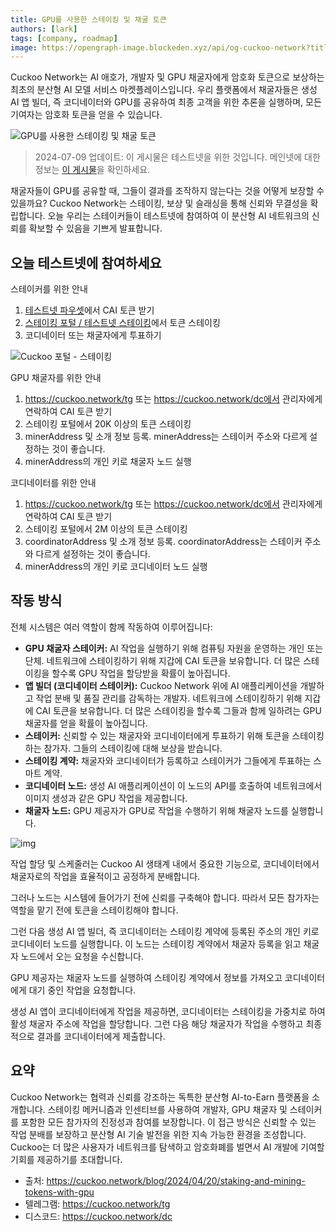 ```yaml
---
title: GPU를 사용한 스테이킹 및 채굴 토큰
authors: [lark]
tags: [company, roadmap]
image: https://opengraph-image.blockeden.xyz/api/og-cuckoo-network?title=GPU를%20사용한%20스테이킹%20및%20채굴%20토큰
---
```


Cuckoo Network는 AI 애호가, 개발자 및 GPU 채굴자에게 암호화 토큰으로 보상하는 최초의 분산형 AI 모델 서비스 마켓플레이스입니다. 우리 플랫폼에서 채굴자들은 생성 AI 앱 빌더, 즉 코디네이터와 GPU를 공유하여 최종 고객을 위한 추론을 실행하며, 모든 기여자는 암호화 토큰을 얻을 수 있습니다.

![GPU를 사용한 스테이킹 및 채굴 토큰](https://cuckoo-network.b-cdn.net/staking-and-mining-tokens.webp "GPU를 사용한 스테이킹 및 채굴 토큰")

> 2024-07-09 업데이트: 이 게시물은 테스트넷을 위한 것입니다. 메인넷에 대한 정보는 [이 게시물](/blog/2024/07/15/cuckoo-network-mining-gpu-july-2024)을 확인하세요.

채굴자들이 GPU를 공유할 때, 그들이 결과를 조작하지 않는다는 것을 어떻게 보장할 수 있을까요? Cuckoo Network는 스테이킹, 보상 및 슬래싱을 통해 신뢰와 무결성을 확립합니다. 오늘 우리는 스테이커들이 테스트넷에 참여하여 이 분산형 AI 네트워크의 신뢰를 확보할 수 있음을 기쁘게 발표합니다.

## **오늘 테스트넷에 참여하세요**

스테이커를 위한 안내

1. [테스트넷 파우셋](https://cuckoo.network/portal/faucet)에서 CAI 토큰 받기
2. [스테이킹 포털 / 테스트넷 스테이킹](https://cuckoo.network/portal/staking/testnet)에서 토큰 스테이킹
3. 코디네이터 또는 채굴자에게 투표하기

![Cuckoo 포털 - 스테이킹](https://cuckoo-network.b-cdn.net/staking-portal-screenshot.webp "Cuckoo 포털 - 스테이킹")

GPU 채굴자를 위한 안내

1. https://cuckoo.network/tg 또는 https://cuckoo.network/dc에서 관리자에게 연락하여 CAI 토큰 받기
2. 스테이킹 포털에서 20K 이상의 토큰 스테이킹
3. minerAddress 및 소개 정보 등록. minerAddress는 스테이커 주소와 다르게 설정하는 것이 좋습니다.
4. minerAddress의 개인 키로 채굴자 노드 실행

코디네이터를 위한 안내

1. https://cuckoo.network/tg 또는 https://cuckoo.network/dc에서 관리자에게 연락하여 CAI 토큰 받기
2. 스테이킹 포털에서 2M 이상의 토큰 스테이킹
3. coordinatorAddress 및 소개 정보 등록. coordinatorAddress는 스테이커 주소와 다르게 설정하는 것이 좋습니다.
4. minerAddress의 개인 키로 코디네이터 노드 실행

## **작동 방식**

전체 시스템은 여러 역할이 함께 작동하여 이루어집니다:

- **GPU 채굴자 스테이커:** AI 작업을 실행하기 위해 컴퓨팅 자원을 운영하는 개인 또는 단체. 네트워크에 스테이킹하기 위해 지갑에 CAI 토큰을 보유합니다. 더 많은 스테이킹을 할수록 GPU 작업을 할당받을 확률이 높아집니다.
- **앱 빌더 (코디네이터 스테이커):** Cuckoo Network 위에 AI 애플리케이션을 개발하고 작업 분배 및 품질 관리를 감독하는 개발자. 네트워크에 스테이킹하기 위해 지갑에 CAI 토큰을 보유합니다. 더 많은 스테이킹을 할수록 그들과 함께 일하려는 GPU 채굴자를 얻을 확률이 높아집니다.
- **스테이커:** 신뢰할 수 있는 채굴자와 코디네이터에게 투표하기 위해 토큰을 스테이킹하는 참가자. 그들의 스테이킹에 대해 보상을 받습니다.
- **스테이킹 계약:** 채굴자와 코디네이터가 등록하고 스테이커가 그들에게 투표하는 스마트 계약.
- **코디네이터 노드:** 생성 AI 애플리케이션이 이 노드의 API를 호출하여 네트워크에서 이미지 생성과 같은 GPU 작업을 제공합니다.
- **채굴자 노드:** GPU 제공자가 GPU로 작업을 수행하기 위해 채굴자 노드를 실행합니다.

![img](https://cuckoo-network.b-cdn.net/cuckoo-staking@2x.webp)

작업 할당 및 스케줄러는 Cuckoo AI 생태계 내에서 중요한 기능으로, 코디네이터에서 채굴자로의 작업을 효율적이고 공정하게 분배합니다.

그러나 노드는 시스템에 들어가기 전에 신뢰를 구축해야 합니다. 따라서 모든 참가자는 역할을 맡기 전에 토큰을 스테이킹해야 합니다.

그런 다음 생성 AI 앱 빌더, 즉 코디네이터는 스테이킹 계약에 등록된 주소의 개인 키로 코디네이터 노드를 실행합니다. 이 노드는 스테이킹 계약에서 채굴자 등록을 읽고 채굴자 노드에서 오는 요청을 수신합니다.

GPU 제공자는 채굴자 노드를 실행하여 스테이킹 계약에서 정보를 가져오고 코디네이터에게 대기 중인 작업을 요청합니다.

생성 AI 앱이 코디네이터에게 작업을 제공하면, 코디네이터는 스테이킹을 가중치로 하여 활성 채굴자 주소에 작업을 할당합니다. 그런 다음 해당 채굴자가 작업을 수행하고 최종적으로 결과를 코디네이터에게 제출합니다.

## **요약**

Cuckoo Network는 협력과 신뢰를 강조하는 독특한 분산형 AI-to-Earn 플랫폼을 소개합니다. 스테이킹 메커니즘과 인센티브를 사용하여 개발자, GPU 채굴자 및 스테이커를 포함한 모든 참가자의 진정성과 참여를 보장합니다. 이 접근 방식은 신뢰할 수 있는 작업 분배를 보장하고 분산형 AI 기술 발전을 위한 지속 가능한 환경을 조성합니다. Cuckoo는 더 많은 사용자가 네트워크를 탐색하고 암호화폐를 벌면서 AI 개발에 기여할 기회를 제공하기를 초대합니다.

- 출처: https://cuckoo.network/blog/2024/04/20/staking-and-mining-tokens-with-gpu
- 텔레그램: https://cuckoo.network/tg
- 디스코드: https://cuckoo.network/dc
